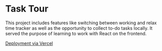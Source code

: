 # Task Tour

This project includes features like switching between working and relax time tracker as well as the opportunity to collect to-do tasks locally. It served the purpose of learning to work with React on the frontend.

[Deployment via Vercel](https://task-tour.vercel.app/)
